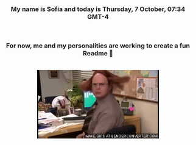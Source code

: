 


<div align="center">
<h3 >My name is Sofia and today is Thursday, 7 October, 07:34 GMT-4</h3><br>
<h3 >For now, me and my personalities are working to create a fun Readme 👋
</h3><br>
<img src='img/dwight.gif' alt='working...'/>
</div>
